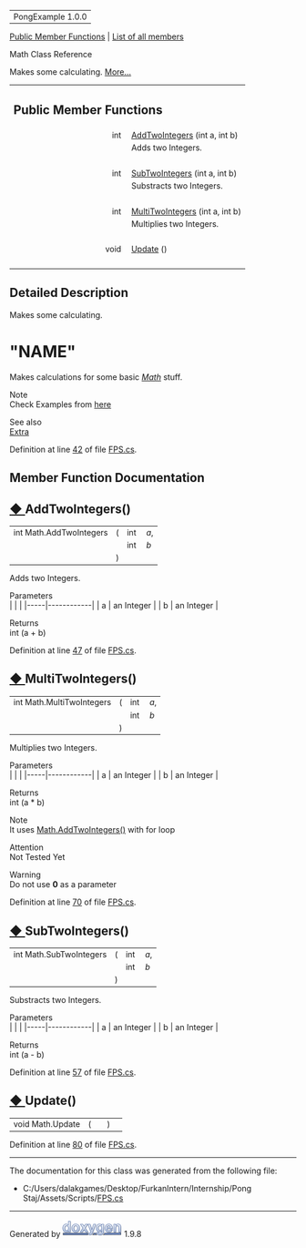 <div id="top">

<div id="titlearea">

<table data-cellspacing="0" data-cellpadding="0">
<colgroup>
<col style="width: 100%" />
</colgroup>
<tbody>
<tr id="projectrow" class="odd">
<td id="projectalign"><div id="projectname">
PongExample<span id="projectnumber"> 1.0.0</span>
</div></td>
</tr>
</tbody>
</table>

</div>

</div>

<div class="header">

<div class="summary">

[Public Member Functions](#pub-methods) \| [List of all
members](class_math-members.html)

</div>

<div class="headertitle">

<div class="title">

Math Class Reference

</div>

</div>

</div>

<div class="contents">

Makes some calculating. [More...](class_math.html#details)

<table class="memberdecls">
<colgroup>
<col style="width: 50%" />
<col style="width: 50%" />
</colgroup>
<tbody>
<tr class="odd heading">
<td colspan="2"><h2 id="public-member-functions"
class="groupheader"><span id="pub-methods"></span> Public Member
Functions</h2></td>
</tr>
<tr id="r_a7c871f51dfc34ae986cd577e732183ae"
class="even memitem:a7c871f51dfc34ae986cd577e732183ae">
<td class="memItemLeft" style="text-align: right;"
data-valign="top">int </td>
<td class="memItemRight" data-valign="bottom"><a
href="class_math.html#a7c871f51dfc34ae986cd577e732183ae"
class="el">AddTwoIntegers</a> (int a, int b)</td>
</tr>
<tr class="odd memdesc:a7c871f51dfc34ae986cd577e732183ae">
<td class="mdescLeft"> </td>
<td class="mdescRight">Adds two Integers.<br />
</td>
</tr>
<tr class="even separator:a7c871f51dfc34ae986cd577e732183ae">
<td colspan="2" class="memSeparator"> </td>
</tr>
<tr id="r_a62b011a90e95facd6ee112bd171bccc0"
class="odd memitem:a62b011a90e95facd6ee112bd171bccc0">
<td class="memItemLeft" style="text-align: right;"
data-valign="top">int </td>
<td class="memItemRight" data-valign="bottom"><a
href="class_math.html#a62b011a90e95facd6ee112bd171bccc0"
class="el">SubTwoIntegers</a> (int a, int b)</td>
</tr>
<tr class="even memdesc:a62b011a90e95facd6ee112bd171bccc0">
<td class="mdescLeft"> </td>
<td class="mdescRight">Substracts two Integers.<br />
</td>
</tr>
<tr class="odd separator:a62b011a90e95facd6ee112bd171bccc0">
<td colspan="2" class="memSeparator"> </td>
</tr>
<tr id="r_a56e40797c0abd636af35283f35748f59"
class="even memitem:a56e40797c0abd636af35283f35748f59">
<td class="memItemLeft" style="text-align: right;"
data-valign="top">int </td>
<td class="memItemRight" data-valign="bottom"><a
href="class_math.html#a56e40797c0abd636af35283f35748f59"
class="el">MultiTwoIntegers</a> (int a, int b)</td>
</tr>
<tr class="odd memdesc:a56e40797c0abd636af35283f35748f59">
<td class="mdescLeft"> </td>
<td class="mdescRight">Multiplies two Integers.<br />
</td>
</tr>
<tr class="even separator:a56e40797c0abd636af35283f35748f59">
<td colspan="2" class="memSeparator"> </td>
</tr>
<tr id="r_a5f89b21d11567863daecedba91addc11"
class="odd memitem:a5f89b21d11567863daecedba91addc11">
<td class="memItemLeft" style="text-align: right;"
data-valign="top">void </td>
<td class="memItemRight" data-valign="bottom"><a
href="class_math.html#a5f89b21d11567863daecedba91addc11"
class="el">Update</a> ()</td>
</tr>
<tr class="even separator:a5f89b21d11567863daecedba91addc11">
<td colspan="2" class="memSeparator"> </td>
</tr>
</tbody>
</table>

<span id="details"></span>

## Detailed Description

<div class="textblock">

Makes some calculating.

# <span id="name" class="anchor"></span> "NAME"

Makes calculations for some basic *<a href="class_math.html" class="el"
title="Makes some calculating.">Math</a>* stuff.

Note  
Check Examples from <a href="_math-example.html" class="el">here</a>

<!-- -->

See also  
<a href="_extra-example.html" class="el">Extra</a>

Definition at line
<a href="_f_p_s_8cs_source.html#l00042" class="el">42</a> of file
<a href="_f_p_s_8cs_source.html" class="el">FPS.cs</a>.

</div>

## Member Function Documentation

<span id="a7c871f51dfc34ae986cd577e732183ae"></span>

## <span class="permalink">[◆ ](#a7c871f51dfc34ae986cd577e732183ae)</span>AddTwoIntegers()

<div class="memitem">

<div class="memproto">

|                         |     |      |      |
|-------------------------|-----|------|------|
| int Math.AddTwoIntegers | (   | int  | *a*, |
|                         |     | int  | *b*  |
|                         | )   |      |      |

</div>

<div class="memdoc">

Adds two Integers.

Parameters  
|     |            |
|-----|------------|
| a   | an Integer |
| b   | an Integer |

<!-- -->

Returns  
int (a + b)

Definition at line
<a href="_f_p_s_8cs_source.html#l00047" class="el">47</a> of file
<a href="_f_p_s_8cs_source.html" class="el">FPS.cs</a>.

</div>

</div>

<span id="a56e40797c0abd636af35283f35748f59"></span>

## <span class="permalink">[◆ ](#a56e40797c0abd636af35283f35748f59)</span>MultiTwoIntegers()

<div class="memitem">

<div class="memproto">

|                           |     |      |      |
|---------------------------|-----|------|------|
| int Math.MultiTwoIntegers | (   | int  | *a*, |
|                           |     | int  | *b*  |
|                           | )   |      |      |

</div>

<div class="memdoc">

Multiplies two Integers.

Parameters  
|     |            |
|-----|------------|
| a   | an Integer |
| b   | an Integer |

<!-- -->

Returns  
int (a \* b)

<!-- -->

Note  
It uses
<a href="class_math.html#a7c871f51dfc34ae986cd577e732183ae" class="el"
title="Adds two Integers.">Math.AddTwoIntegers()</a> with for loop

<!-- -->

Attention  
Not Tested Yet

<!-- -->

Warning  
Do not use **0** as a parameter

Definition at line
<a href="_f_p_s_8cs_source.html#l00070" class="el">70</a> of file
<a href="_f_p_s_8cs_source.html" class="el">FPS.cs</a>.

</div>

</div>

<span id="a62b011a90e95facd6ee112bd171bccc0"></span>

## <span class="permalink">[◆ ](#a62b011a90e95facd6ee112bd171bccc0)</span>SubTwoIntegers()

<div class="memitem">

<div class="memproto">

|                         |     |      |      |
|-------------------------|-----|------|------|
| int Math.SubTwoIntegers | (   | int  | *a*, |
|                         |     | int  | *b*  |
|                         | )   |      |      |

</div>

<div class="memdoc">

Substracts two Integers.

Parameters  
|     |            |
|-----|------------|
| a   | an Integer |
| b   | an Integer |

<!-- -->

Returns  
int (a - b)

Definition at line
<a href="_f_p_s_8cs_source.html#l00057" class="el">57</a> of file
<a href="_f_p_s_8cs_source.html" class="el">FPS.cs</a>.

</div>

</div>

<span id="a5f89b21d11567863daecedba91addc11"></span>

## <span class="permalink">[◆ ](#a5f89b21d11567863daecedba91addc11)</span>Update()

<div class="memitem">

<div class="memproto">

|                  |     |     |     |     |
|------------------|-----|-----|-----|-----|
| void Math.Update | (   |     | )   |     |

</div>

<div class="memdoc">

Definition at line
<a href="_f_p_s_8cs_source.html#l00080" class="el">80</a> of file
<a href="_f_p_s_8cs_source.html" class="el">FPS.cs</a>.

</div>

</div>

------------------------------------------------------------------------

The documentation for this class was generated from the following file:

- C:/Users/dalakgames/Desktop/FurkanIntern/Internship/Pong
  Staj/Assets/Scripts/<a href="_f_p_s_8cs_source.html" class="el">FPS.cs</a>

</div>

------------------------------------------------------------------------

<span class="small">Generated
by [<img src="doxygen.svg" class="footer" width="104" height="31"
alt="doxygen" />](https://www.doxygen.org/index.html) 1.9.8</span>

